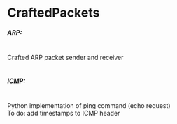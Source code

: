 # CraftedPackets

<h5>ARP:</h5><br />
Crafted ARP packet sender and receiver<br />
<br />
<h5>ICMP:</h5><br />
Python implementation of ping command (echo request)<br />
To do: add timestamps to ICMP header<br />
